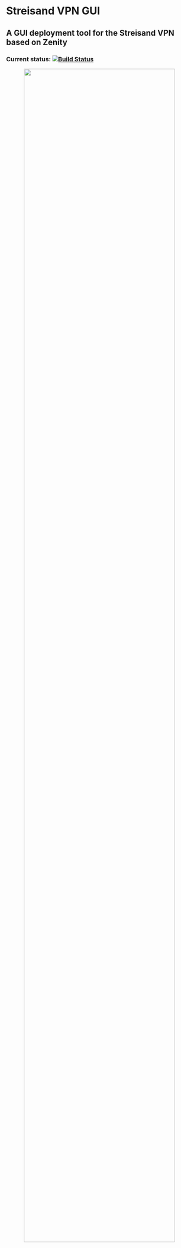 # Streisand VPN GUI
## A GUI deployment tool for the Streisand VPN based on Zenity
### Current status: [![Build Status](https://travis-ci.org/ipat8/Streisand-VPN-GUI.svg?branch=master)](https://travis-ci.org/ipat8/Streisand-VPN-GUI)



<p align="center">
<img src="http://i.imgur.com/QGRzNdS.png" width="90%"></img>
</p>
